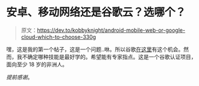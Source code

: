 # 安卓、移动网络还是谷歌云？选哪个？

> 原文：<https://dev.to/kobbyknight/android-mobile-web-or-google-cloud-which-to-choose-330g>

嘿，这是我的第一个帖子，这是一个问题..咻。所以谷歌[在这里](https://www.pluralsight.com/partners/google/google-africa-developer-scholarship)有这个机会。然而，我不确定哪种技能是最好学的。希望能有专家指点。这是一个谷歌认证项目，面向至少 18 岁的非洲人。

*提前感谢*。